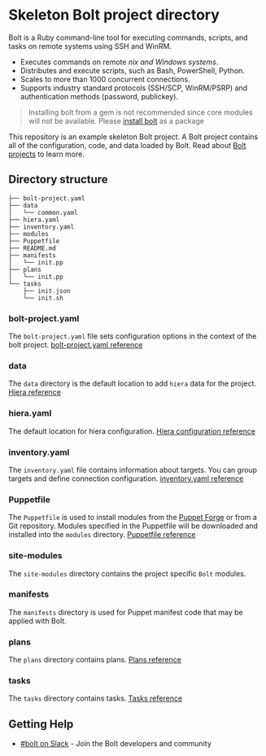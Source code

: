 # Skeleton Bolt project directory

Bolt is a Ruby command-line tool for executing commands, scripts, and tasks on remote systems using SSH and WinRM.

* Executes commands on remote *nix and Windows systems*.
* Distributes and execute scripts, such as Bash, PowerShell, Python.
* Scales to more than 1000 concurrent connections.
* Supports industry standard protocols (SSH/SCP, WinRM/PSRP) and authentication methods (password, publickey).

> Installing bolt from a gem is not recommended since core modules will not be available. Please [install bolt](https://puppet.com/docs/bolt/latest/bolt_installing.md) as a package

This repository is an example skeleton Bolt project. A Bolt project contains all of the configuration, code, and data loaded by Bolt. Read about [Bolt projects](https://puppet.com/docs/bolt/latest/projects.html) to learn more.

## Directory structure
```
├── bolt-project.yaml
├── data
│   └── common.yaml
├── hiera.yaml
├── inventory.yaml
├── modules
├── Puppetfile
├── README.md
├── manifests
│   └── init.pp
├── plans
│   └── init.pp
└── tasks
    ├── init.json
    └── init.sh
```
### bolt-project.yaml
The `bolt-project.yaml` file sets configuration options in the context of the bolt project. [bolt-project.yaml reference](https://puppet.com/docs/bolt/latest/bolt_project_reference.html)

### data
The `data` directory is the default location to add `hiera` data for the project. [Hiera reference](https://puppet.com/docs/bolt/latest/applying_manifest_blocks.html#concept-4446)

### hiera.yaml
The default location for hiera configuration. [Hiera configuration reference](https://puppet.com/docs/puppet/latest/hiera_config_yaml_5.html)

### inventory.yaml
The `inventory.yaml` file contains information about targets. You can group targets and define connection configuration. [inventory.yaml reference](https://puppet.com/docs/bolt/latest/inventory_file.html)

### Puppetfile
The `Puppetfile` is used to install modules from the [Puppet Forge](https://forge.puppet.com/) or from a Git repository. Modules specified in the Puppetfile will be downloaded and installed into the `modules` directory. [Puppetfile reference](https://puppet.com/docs/bolt/latest/installing_tasks_from_the_forge.html#task-8928)

### site-modules
The `site-modules` directory contains the project specific `Bolt` modules.

### manifests
The `manifests` directory is used for Puppet manifest code that may be applied with Bolt.

### plans
The `plans` directory contains plans. [Plans reference](https://puppet.com/docs/bolt/latest/plans.html)

### tasks
The `tasks` directory contains tasks. [Tasks reference](https://puppet.com/docs/bolt/latest/tasks.html)

## Getting Help

* [#bolt on Slack](https://slack.puppet.com/) - Join the Bolt developers and community
